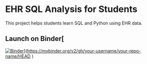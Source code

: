 # EHR SQL Analysis for Students
This project helps students learn SQL and Python using EHR data.

## Launch on Binder[
[![Binder](https://mybinder.org/badge_logo.svg)](https://mybinder.org/)](https://mybinder.org/v2/gh/your-username/your-repo-name/HEAD
)
